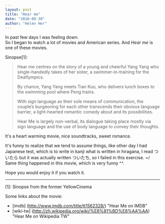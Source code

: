 ```yaml
---
layout: post
title: "Hear me"
date: "2010-09-30"
author: "Helen Her"
---
```


In past few days I was feeling down.  
So I began to watch a lot of movies and American series.
And _Hear me_ is one of these movies.

Sinopse\[1\]:
> Hear me centres on the story of a young and cheerful Yang Yang who single-handedly takes of her sister, a swimmer-in-training for the Deaflympics.
> 
> By chance, Yang Yang meets Tian Kuo, who delivers lunch boxes to the swimming pool where Peng trains. 
> 
> With sign language as their sole means of communication, the couple’s burgeoning for each other transcends their obvious language barrier, a light-hearted romantic comedy about and its possibilities.
> 
> Hear Me is largely non-verbal, its dialogue taking place mostly via sign language and the use of body language to convey their thoughts.

It's a heart warming movie, nice soundtracks, sweet romance.

It's funny to realize that we tend to assume things, like other day I had Japanese test, which is to write in kanji what is written in hiragana, 
I read ついたら but it was actually written ついたち, so I failed in this exercise. =/  
Same thing happened in this movie, which is very funny ^^.  

Hope you would enjoy it if you watch it.

------------
\[1\]: Sinopse from the former YellowCinema

Some links about the movie:
- [imdb] (http://www.imdb.com/title/tt1562328/)  "Hear Me on IMDB"
- [wiki-tw] (http://zh.wikipedia.org/wiki/%E8%81%BD%E8%AA%AA)  "Hear Me on Wikipedia TW"
